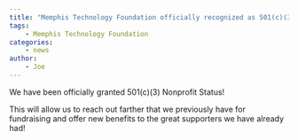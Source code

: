 ```yaml
---
title: "Memphis Technology Foundation officially recognized as 501(c)(3)"
tags:
    - Memphis Technology Foundation
categories:
    - news
author:
    - Joe
---
```

We have been officially granted 501(c)(3) Nonprofit Status!

This will allow us to reach out farther that we previously have for fundraising and offer new benefits to the great supporters we have already had!